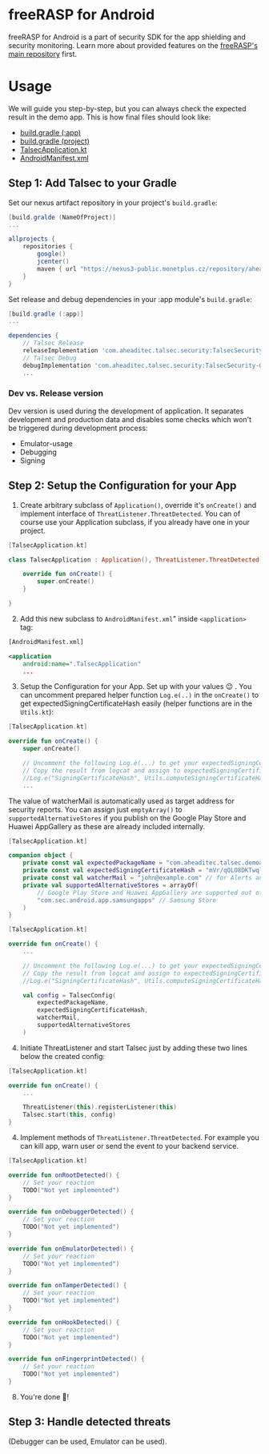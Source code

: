 # freeRASP for Android

freeRASP for Android is a part of security SDK for the app shielding and security monitoring. Learn more about provided features on the [freeRASP's main repository](https://github.com/talsec/Free-RASP-Community) first.

# Usage

We will guide you step-by-step, but you can always check the expected result in the demo app. This is how final files should look like: 
* [build.gradle (:app)]()
* [build.gradle (project)]()
* [TalsecApplication.kt]()
* [AndroidManifest.xml]()

## Step 1: Add Talsec to your Gradle
Set our nexus artifact repository in your project's `build.gradle`:
```gradle
[build.gralde (NameOfProject)]
...

allprojects {
    repositories {
        google()
        jcenter()
        maven { url "https://nexus3-public.monetplus.cz/repository/ahead-talsec-free-rasp" }
    }
}
```

Set release and debug dependencies in your :app module's `build.gradle`:
```gradle
[build.gradle (:app)]
...

dependencies {
    // Talsec Release
    releaseImplementation 'com.aheaditec.talsec.security:TalsecSecurity-Community:2.6.0-release'
    // Talsec Debug
    debugImplementation 'com.aheaditec.talsec.security:TalsecSecurity-Community:2.6.0-dev'
    ...
```

### Dev vs. Release version
Dev version is used during the development of application. It separates development and production data and disables some checks which won't be triggered during development process:
* Emulator-usage
* Debugging
* Signing

## Step 2: Setup the Configuration for your App

1. Create arbitrary subclass of `Application()`, override it's `onCreate()` and implement interface of `ThreatListener.ThreatDetected`. You can of course use your Application subclass, if you already have one in your project.
```kt
[TalsecApplication.kt]

class TalsecApplication : Application(), ThreatListener.ThreatDetected {

    override fun onCreate() {
        super.onCreate()
    }

}
```

2. Add this new subclass to `AndroidManifest.xml`" inside `<application>` tag:
```xml
[AndroidManifest.xml]

<application
    android:name=".TalsecApplication"
    ...
```
3. Setup the Configuration for your App. Set up with your values 😉 . You can uncomment prepared helper function `Log.e(..)` in the `onCreate()` to get expectedSigningCertificateHash easily (helper functions are in the `Utils.kt`):

```kt
[TalsecApplication.kt]

override fun onCreate() {
    super.onCreate()

    // Uncomment the following Log.e(...) to get your expectedSigningCertificateHash
    // Copy the result from logcat and assign to expectedSigningCertificateHash
    //Log.e("SigningCertificateHash", Utils.computeSigningCertificateHash(this))
    ...
```
The value of watcherMail is automatically used as target address for security reports. You can assign just `emptyArray()` to `supportedAlternativeStores` if you publish on the Google Play Store and Huawei AppGallery as these are already included internally.
```kt
[TalsecApplication.kt]

companion object {
    private const val expectedPackageName = "com.aheaditec.talsec.demoapp" // Don't use Context.getPackageName!
    private const val expectedSigningCertificateHash = "mVr/qQLO8DKTwqlL+B1qigl9NoBnbiUs8b4c2Ewcz0k=" // Replace with your release (!) signing certificate hash
    private const val watcherMail = "john@example.com" // for Alerts and Reports
    private val supportedAlternativeStores = arrayOf(
        // Google Play Store and Huawei AppGallery are supported out of the box, you can pass empty array or null or add other stores like the Samsung's one:
        "com.sec.android.app.samsungapps" // Samsung Store
    )
}
```

```kt
[TalsecApplication.kt]

override fun onCreate() {
    ...

    // Uncomment the following Log.e(...) to get your expectedSigningCertificateHash
    // Copy the result from logcat and assign to expectedSigningCertificateHash and
    //Log.e("SigningCertificateHash", Utils.computeSigningCertificateHash(this))

    val config = TalsecConfig(
        expectedPackageName,
        expectedSigningCertificateHash,
        watcherMail,
        supportedAlternativeStores
    )
```

4. Initiate ThreatListener and start Talsec just by adding these two lines below the created config:
```kt
[TalsecApplication.kt]

override fun onCreate() {
    ...

    ThreatListener(this).registerListener(this)
    Talsec.start(this, config)
}
```

4. Implement methods of `ThreatListener.ThreatDetected`. For example you can kill app, warn user or send the event to your backend service.
```kt
[TalsecApplication.kt]

override fun onRootDetected() {
    // Set your reaction
    TODO("Not yet implemented")
}

override fun onDebuggerDetected() {
    // Set your reaction
    TODO("Not yet implemented")
}

override fun onEmulatorDetected() {
    // Set your reaction
    TODO("Not yet implemented")
}

override fun onTamperDetected() {
    // Set your reaction
    TODO("Not yet implemented")
}

override fun onHookDetected() {
    // Set your reaction
    TODO("Not yet implemented")
}

override fun onFingerprintDetected() {
    // Set your reaction
    TODO("Not yet implemented")
}
```

8. You're done 🎉!

## Step 3: Handle detected threats





(Debugger can be used, Emulator can be used).